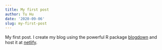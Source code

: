 ```yaml
---
title: My first post
author: Tu Hu
date: '2020-09-06'
slug: my-first-post
---
```


My first post. I create my blog using the powerful R package [blogdown](https://bookdown.org/yihui/blogdown/) and host it at [netlify](https://www.netlify.com/).
